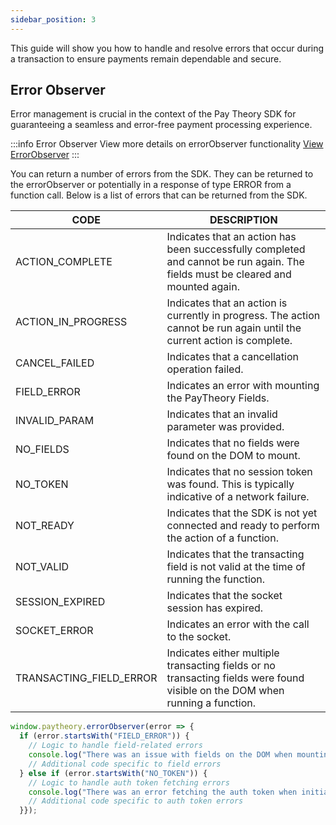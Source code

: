 ```yaml
---
sidebar_position: 3
---
```


This guide will show you how to handle and resolve errors that occur during a transaction to ensure payments remain dependable and secure. 


## Error Observer

Error management is crucial in the context of the Pay Theory SDK for guaranteeing a seamless and error-free payment processing experience. 

:::info Error Observer
View more details on errorObserver functionality
<a href= "../../../tutorial-extras/WEB/EVENT_LISTENERS#errorobserver" class="button button--primary button--md">View ErrorObserver</a>
:::

You can return a number of errors from the SDK. They can be returned to the errorObserver or potentially in a response of type ERROR from a function call.
Below is a list of errors that can be returned from the SDK.

|CODE                          |DESCRIPTION                                                               |
--------------------------------|-------------------------------------------------------------------------------|
| ACTION_COMPLETE         | Indicates that an action has been successfully completed and cannot be run again. The fields must be cleared and mounted again. |
| ACTION_IN_PROGRESS      | Indicates that an action is currently in progress. The action cannot be run again until the current action is complete.         |
| CANCEL_FAILED           | Indicates that a cancellation operation failed.                                                                                 |
| FIELD_ERROR             | Indicates an error with mounting the PayTheory Fields.                                                                          |
| INVALID_PARAM           | Indicates that an invalid parameter was provided.                                                                               |
| NO_FIELDS               | Indicates that no fields were found on the DOM to mount.                                                                        |
| NO_TOKEN                | Indicates that no session token was found. This is typically indicative of a network failure.                                   |
| NOT_READY               | Indicates that the SDK is not yet connected and ready to perform the action of a function.                                      |
| NOT_VALID               | Indicates that the transacting field is not valid at the time of running the function.                                          |
| SESSION_EXPIRED         | Indicates that the socket session has expired.                                                                                  |
| SOCKET_ERROR            | Indicates an error with the call to the socket.                                                                                 |
| TRANSACTING_FIELD_ERROR | Indicates either multiple transacting fields or no transacting fields were found visible on the DOM when running a function.    |

```jsx
window.paytheory.errorObserver(error => {
  if (error.startsWith("FIELD_ERROR")) {
    // Logic to handle field-related errors
    console.log("There was an issue with fields on the DOM when mounting.");
    // Additional code specific to field errors
  } else if (error.startsWith("NO_TOKEN")) {
    // Logic to handle auth token fetching errors
    console.log("There was an error fetching the auth token when initializing the SDK.");
    // Additional code specific to auth token errors
  }});

```
